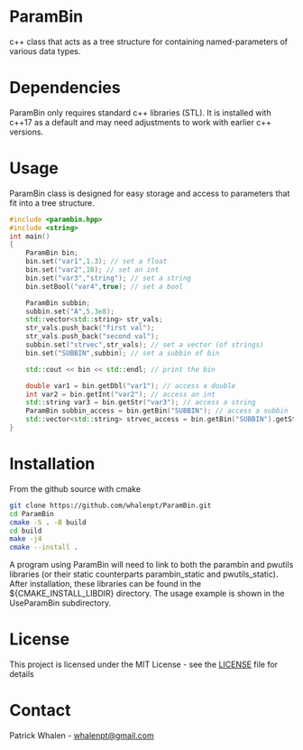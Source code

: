 # ParamBin #

c++ class that acts as a tree structure for containing 
named-parameters of various data types.

# Dependencies #

ParamBin only requires standard c++ libraries (STL). It is 
installed with c++17 as a default and may need adjustments
to work with earlier c++ versions.

# Usage #

ParamBin class is designed for easy storage and access to parameters
that fit into a tree structure. 

```cpp
#include <parambin.hpp>
#include <string>
int main()
{
	ParamBin bin;
	bin.set("var1",1.3); // set a float
	bin.set("var2",10); // set an int
	bin.set("var3","string"); // set a string
	bin.setBool("var4",true); // set a bool

	ParamBin subbin;
	subbin.set("A",5.3e8);
	std::vector<std::string> str_vals;
	str_vals.push_back("first val");
	str_vals.push_back("second val");
	subbin.set("strvec",str_vals); // set a vector (of strings)
	bin.set("SUBBIN",subbin); // set a subbin of bin

	std::cout << bin << std::endl; // print the bin

	double var1 = bin.getDbl("var1"); // access a double
	int var2 = bin.getInt("var2"); // access an int
	std::string var3 = bin.getStr("var3"); // access a string
	ParamBin subbin_access = bin.getBin("SUBBIN"); // access a subbin
	std::vector<std::string> strvec_access = bin.getBin("SUBBIN").getStrVec("strvec"); // access a vector
}
```

# Installation #
From the github source with cmake
```bash
git clone https://github.com/whalenpt/ParamBin.git
cd ParamBin
cmake -S . -B build
cd build
make -j4
cmake --install .
```
A program using ParamBin will need to link to both the parambin and pwutils libraries
(or their static counterparts parambin_static and pwutils_static). After installation,
these libraries can be found in the ${CMAKE_INSTALL_LIBDIR} directory. The usage example
is shown in the UseParamBin subdirectory.

# License #
This project is licensed under the MIT License - see the [LICENSE](./LICENSE.txt) file for details

# Contact # 
Patrick Whalen - whalenpt@gmail.com


